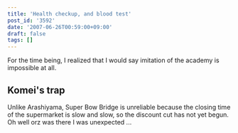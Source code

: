 ```yaml
---
title: 'Health checkup, and blood test'
post_id: '3592'
date: '2007-06-26T00:59:00+09:00'
draft: false
tags: []
---
```


For the time being, I realized that I would say imitation of the academy is impossible at all.

## Komei's trap

Unlike Arashiyama, Super Bow Bridge is unreliable because the closing time of the supermarket is slow and slow, so the discount cut has not yet begun. Oh well orz was there I was unexpected ...